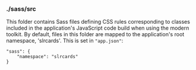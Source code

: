 ### ./sass/src

This folder contains Sass files defining CSS rules corresponding to classes
included in the application's JavaScript code build when using the modern toolkit.
By default, files in this folder are mapped to the application's root namespace, 'slrcards'.
This is set in `"app.json"`:

    "sass": {
        "namespace": "slrcards"
    }